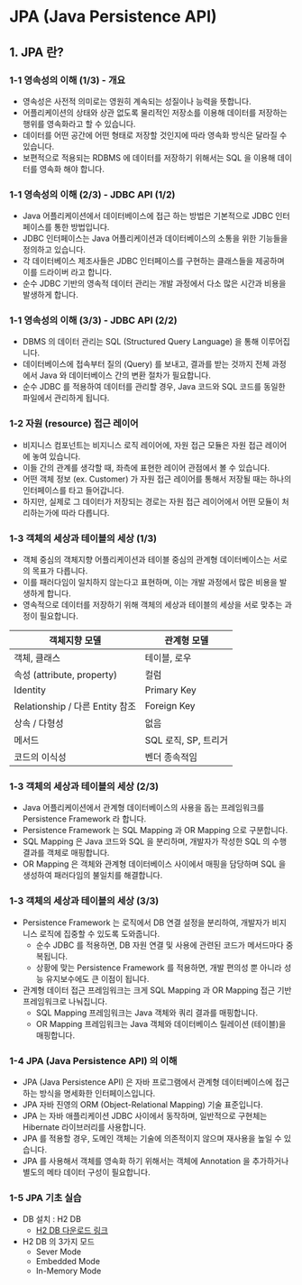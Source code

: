 # JPA (Java Persistence API)

## 1. JPA 란?

### 1-1 영속성의 이해 (1/3) - 개요
- 영속성은 사전적 의미로는 영원히 계속되는 성질이나 능력을 뜻합니다.
- 어플리케이션의 상태와 상관 없도록 물리적인 저장소를 이용해 데이터를 저장하는 행위를 영속화라고 할 수 있습니다.
- 데이터를 어떤 공간에 어떤 형태로 저장할 것인지에 따라 영속화 방식은 달라질 수 있습니다.
- 보편적으로 적용되는 RDBMS 에 데이터를 저장하기 위해서는 SQL 을 이용해 데이터를 영속화 해야 합니다.

### 1-1 영속성의 이해 (2/3) - JDBC API (1/2)
- Java 어플리케이션에서 데이터베이스에 접근 하는 방법은 기본적으로 JDBC 인터페이스를 통한 방법입니다.
- JDBC 인터페이스는 Java 어플리케이션과 데이터베이스의 소통을 위한 기능들을 정의하고 있습니다.
- 각 데이터베이스 제조사들은 JDBC 인터페이스를 구현하는 클래스들을 제공하며 이를 드라이버 라고 합니다.
- 순수 JDBC 기반의 영속적 데이터 관리는 개발 과정에서 다소 많은 시간과 비용을 발생하게 합니다.

### 1-1 영속성의 이해 (3/3) - JDBC API (2/2)
- DBMS 의 데이터 관리는 SQL (Structured Query Language) 을 통해 이루어집니다.
- 데이터베이스에 접속부터 질의 (Query) 를 보내고, 결과를 받는 것까지 전체 과정에서 Java 와 데이터베이스 간의 변환 절차가 필요합니다.
- 순수 JDBC 를 적용하여 데이터를 관리할 경우, Java 코드와 SQL 코드를 동일한 파일에서 관리하게 됩니다.

### 1-2 자원 (resource) 접근 레이어
- 비지니스 컴포넌트는 비지니스 로직 레이어에, 자원 접근 모듈은 자원 접근 레이어에 놓여 있습니다.
- 이들 간의 관계를 생각할 때, 좌측에 표현한 레이어 관점에서 볼 수 있습니다.
- 어떤 객체 정보 (ex. Customer) 가 자원 접근 레이어를 통해서 저장될 때는 하나의 인터페이스를 타고 들어갑니다.
- 하지만, 실제로 그 데이터가 저장되는 경로는 자원 접근 레이어에서 어떤 모듈이 처리하는가에 따라 다릅니다.

### 1-3 객체의 세상과 테이블의 세상 (1/3)
- 객체 중심의 객체지향 어플리케이션과 테이블 중심의 관계형 데이터베이스는 서로의 목표가 다릅니다.
- 이를 패러다임이 일치하지 않는다고 표현하며, 이는 개발 과정에서 많은 비용을 발생하게 합니다.
- 영속적으로 데이터를 저장하기 위해 객체의 세상과 테이블의 세상을 서로 맞추는 과정이 필요합니다.
  
| 객체지향 모델                     | 관계형 모델          |
|-----------------------------|-----------------|
| 객체, 클래스                     | 테이블, 로우         |
| 속성 (attribute, property)    | 컬럼              |
| Identity                    | Primary Key     |
| Relationship / 다른 Entity 참조 | Foreign Key     |
| 상속 / 다형성                    | 없음              |
| 메서드                         | SQL 로직, SP, 트리거 |
| 코드의 이식성                     | 벤더 종속적임         |

### 1-3 객체의 세상과 테이블의 세상 (2/3)
- Java 어플리케이션에서 관계형 데이터베이스의 사용을 돕는 프레임워크를 Persistence Framework 라 합니다.
- Persistence Framework 는 SQL Mapping 과 OR Mapping 으로 구분합니다.
- SQL Mapping 은 Java 코드와 SQL 을 분리하며, 개발자가 작성한 SQL 의 수행 결과를 객체로 매핑합니다.
- OR Mapping 은 객체와 관계형 데이터베이스 사이에서 매핑을 담당하며 SQL 을 생성하여 패러다임의 불일치를 해결합니다.

### 1-3 객체의 세상과 테이블의 세상 (3/3)
- Persistence Framework 는 로직에서 DB 연결 설정을 분리하여, 개발자가 비지니스 로직에 집중할 수 있도록 도와줍니다.
  - 순수 JDBC 를 적용하면, DB 자원 연결 및 사용에 관련된 코드가 메서드마다 중복됩니다.
  - 상황에 맞는 Persistence Framework 를 적용하면, 개발 편의성 뿐 아니라 성능 유지보수에도 큰 이점이 됩니다.
- 관계형 데이터 접근 프레임워크는 크게 SQL Mapping 과 OR Mapping 접근 기반 프레임워크로 나눠집니다.
  - SQL Mapping 프레임워크는 Java 객체와 쿼리 결과를 매핑합니다.
  - OR Mapping 프레임워크는 Java 객체와 데이터베이스 릴레이션 (테이블)을 매핑합니다.

### 1-4 JPA (Java Persistence API) 의 이해
- JPA (Java Persistence API) 은 자바 프로그램에서 관계형 데이터베이스에 접근하는 방식을 명세화한 인터페이스입니다.
- JPA 자바 진영의 ORM (Object-Relational Mapping) 기술 표준입니다.
- JPA 는 자바 애플리케이션 JDBC 사이에서 동작하며, 일반적으로 구현체는 Hibernate 라이브러리를 사용합니다.
- JPA 를 적용할 경우, 도메인 객체는 기술에 의존적이지 않으며 재사용을 높일 수 있습니다.
- JPA 를 사용해서 객체를 영속화 하기 위해서는 객체에 Annotation 을 추가하거나 별도의 메타 데이터 구성이 필요합니다.

### 1-5 JPA 기초 실습
- DB 설치 : H2 DB
  - [H2 DB 다운로드 링크](https://www.h2database.com/html/main.html)
- H2 DB 의 3가지 모드
  - Sever Mode
  - Embedded Mode
  - In-Memory Mode